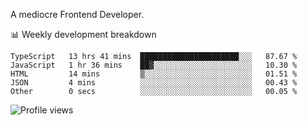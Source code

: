A mediocre Frontend Developer.

📊 Weekly development breakdown
<!--START_SECTION:waka-->

```text
TypeScript   13 hrs 41 mins  ██████████████████████░░░   87.67 %
JavaScript   1 hr 36 mins    ██▓░░░░░░░░░░░░░░░░░░░░░░   10.30 %
HTML         14 mins         ▒░░░░░░░░░░░░░░░░░░░░░░░░   01.51 %
JSON         4 mins          ░░░░░░░░░░░░░░░░░░░░░░░░░   00.43 %
Other        0 secs          ░░░░░░░░░░░░░░░░░░░░░░░░░   00.05 %
```

<!--END_SECTION:waka-->

<img src="https://gpvc.arturio.dev/iqbalfasri" alt="Profile views"/>
